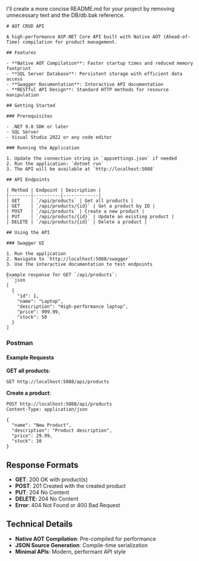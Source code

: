 I'll create a more concise README.md for your project by removing unnecessary text and the DB/db.bak reference.

```markdown:e:\Github Repo\Rayhan\AOT\AOTCrudApi\README.md
# AOT CRUD API

A high-performance ASP.NET Core API built with Native AOT (Ahead-of-Time) compilation for product management.

## Features

- **Native AOT Compilation**: Faster startup times and reduced memory footprint
- **SQL Server Database**: Persistent storage with efficient data access
- **Swagger Documentation**: Interactive API documentation
- **RESTful API Design**: Standard HTTP methods for resource manipulation

## Getting Started

### Prerequisites

- .NET 9.0 SDK or later
- SQL Server
- Visual Studio 2022 or any code editor

### Running the Application

1. Update the connection string in `appsettings.json` if needed
2. Run the application: `dotnet run`
3. The API will be available at `http://localhost:5088`

## API Endpoints

| Method | Endpoint | Description |
|--------|----------|-------------|
| GET    | `/api/products` | Get all products |
| GET    | `/api/products/{id}` | Get a product by ID |
| POST   | `/api/products` | Create a new product |
| PUT    | `/api/products/{id}` | Update an existing product |
| DELETE | `/api/products/{id}` | Delete a product |

## Using the API

### Swagger UI

1. Run the application
2. Navigate to `http://localhost:5088/swagger`
3. Use the interactive documentation to test endpoints

Example response for GET `/api/products`:
```json
[
  {
    "id": 1,
    "name": "Laptop",
    "description": "High-performance laptop",
    "price": 999.99,
    "stock": 50
  }
]
```

### Postman

#### Example Requests

**GET all products**:
```
GET http://localhost:5088/api/products
```

**Create a product**:
```
POST http://localhost:5088/api/products
Content-Type: application/json

{
  "name": "New Product",
  "description": "Product description",
  "price": 29.99,
  "stock": 10
}
```

## Response Formats

- **GET**: 200 OK with product(s)
- **POST**: 201 Created with the created product
- **PUT**: 204 No Content
- **DELETE**: 204 No Content
- **Error**: 404 Not Found or 400 Bad Request

## Technical Details

- **Native AOT Compilation**: Pre-compiled for performance
- **JSON Source Generation**: Compile-time serialization
- **Minimal APIs**: Modern, performant API style
